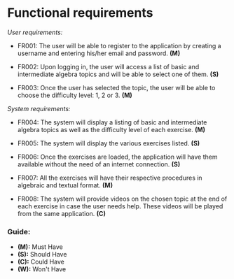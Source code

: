 # Functional requirements

_User requirements:_

* FR001: The user will be able to register to the application by creating a username and entering his/her email and password. **(M)**

* FR002: Upon logging in, the user will access a list of basic and intermediate algebra topics and will be able to select one of them. **(S)**

* FR003: Once the user has selected the topic, the user will be able to choose the difficulty level: 1, 2 or 3. **(M)**


_System requirements:_

* FR004: The system will display a listing of basic and intermediate algebra topics as well as the difficulty level of each exercise. **(M)**

* FR005: The system will display the various exercises listed. **(S)**

* FR006: Once the exercises are loaded, the application will have them available without the need of an internet connection. **(S)**

* FR007: All the exercises will have their respective procedures in algebraic and textual format. **(M)**

* FR008: The system will provide videos on the chosen topic at the end of each exercise in case the user needs help. These videos will be played from the same application. **(C)**

### Guide:
+ **(M):** Must Have
+ **(S):** Should Have
+ **(C):** Could Have
+ **(W):** Won't Have
